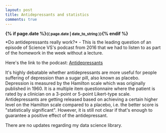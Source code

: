 ```yaml
---
layout: post
title: Antidepressants and statistics
comments: true
---
```

<div style="font-weight:bold; margin-bottom:10px;">
{% if page.date %}<small>{{ page.date | date_to_string }}</small>{% endif %}
</div>
*Do antidepressants really work?* - This is the leading question of an episode of Science VS's podcast from 2016 that we had to listen to as part of the homework in the week without a lecture.

Here's the link to the podcast: [Antidepressants](https://gimletmedia.com/shows/science-vs/5whmld/antidepressants "Antidepressants podcast by Science VS")

It's highly debatable whether antidepressants are more useful for people suffering of depression than a sugar pill, also known as placebo. Depression is measured by the Hamilton scale which was originally published in 1960. It is a multiple item questionnaire where the patient is rated by a clinician on a 3-point or 5-point Likert-type scale. Antidepressants are getting released based on achieving a certain higher level on the Hamilton scale compared to a placebo, i.e. the better score is "statistically significant". However, it is still not clear if that's enough to guarantee a positive effect of the antidepressant.

There are no updates regarding my data science library.